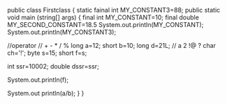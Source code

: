 public class Firstclass {
static fainal int MY_CONSTANT3=88;
public static void main (string[] args) {
final int MY_CONSTANT=10;
final double MY_SECOND_CONSTANT=18.5
System.out.println(MY_CONSTANT);
System.out.println(MY_CONSTANT3);

//operator
// + - * / % 
long a=12;
short b=10;
long d=21L;
// a 2 !@ ?
char ch='!';
byte s=15;
short f=s;

int ssr=10002;
double dssr=ssr;

System.out.println(f);


System.out println(a/b);
}
}
